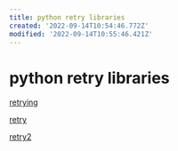 ```yaml
---
title: python retry libraries
created: '2022-09-14T10:54:46.772Z'
modified: '2022-09-14T10:55:46.421Z'
---
```


# python retry libraries

[retrying](https://github.com/rholder/retrying)

[retry](https://pypi.org/project/retry/)

[retry2](https://pypi.org/project/retry2/)

